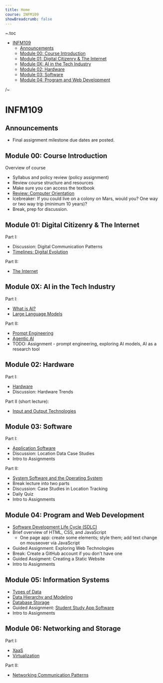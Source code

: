 ```yaml
---
title: Home
course: INFM109
showBreadcrumb: false
---
```


~.toc

- [INFM109](#infm109)
  - [Announcements](#announcements)
  - [Module 00: Course Introduction](#module-00-course-introduction)
  - [Module 01: Digital Citizenry \& The Internet](#module-01-digital-citizenry--the-internet)
  - [Module 0X: AI in the Tech Industry](#module-0x-ai-in-the-tech-industry)
  - [Module 02: Hardware](#module-02-hardware)
  - [Module 03: Software](#module-03-software)
  - [Module 04: Program and Web Development](#module-04-program-and-web-development)

/~

# INFM109

## Announcements

- Final assignment milestone due dates are posted.

## Module 00: Course Introduction

Overview of course

- Syllabus and policy review (policy assignment)
- Review course structure and resources
- Make sure you can access the textbook
- [Review: Computer Orientation](../common/computer_orientation.html?course=INFM109)
- Icebreaker: If you could live on a colony on Mars, would you? One way or two way trip (minimum 10 years)?
- Break, prep for discussion.

## Module 01: Digital Citizenry & The Internet

Part I:

- Discussion: Digital Communication Patterns
- [Timelines: Digital Evolution](timelines_digital_evolution.html)

Part II:

- [The Internet](internet.html)

## Module 0X: AI in the Tech Industry

Part I:

- [What is AI?](what_is_ai.html)
- [Large Language Models](large_language_models.html)

Part II:

- [Prompt Engineering](prompt_engineering.html)
- [Agentic AI](agentic_ai.html)
- TODO: Assignment - prompt engineering, exploring AI models, AI as a research tool

## Module 02: Hardware

Part I:

- [Hardware](hardware.html)
- Discussion: Hardware Trends

Part II (short lecture):

- [Input and Output Technologies](input_output_technologies.html)

## Module 03: Software

Part I:

- [Application Software](application_software.html)
- Discussion: Location Data Case Studies
- Intro to Assignments

Part II:

- [System Software and the Operating System](system_software_operating_system.html)
- Break lecture into two parts
- Discussion: Case Studies in Location Tracking
- Daily Quiz
- Intro to Assignments

## Module 04: Program and Web Development

- [Software Development Life Cycle (SDLC)](../SDEV120/sdlc.html?course=INFM109)
- Brief overview of HTML, CSS, and JavaScript
  - One page app: create some elements; style them; add text change on mouseover via JavaScript
- Guided Assignment: Exploring Web Technologies
- Break: Create a GitHub account if you don't have one
- Guided Assigment: Creating a Static Website
- Intro to Assignments

## Module 05: Information Systems

- [Types of Data](types_of_data.html)
- [Data Hierarchy and Modeling](data_hierarchy_modeling.html)
- [Database Storage](database_storage.html)
- Guided Assignment: [Student Study App Software](https://github.com/mpjovanovich-IvyTechDemos/student-study-app)
- Intro to Assignments

## Module 06: Networking and Storage

Part I:

- [XaaS](xaas.html)
- [Virtualization](virtualization.html)
  <!-- - Virtualization: Covered in class with Azure demo and in class assignment? -->
  <!-- - TODO: [Cloud Computing](cloud_computing.html) -->

Part II:

- [Networking Communication Patterns](networking_communication_patterns.html)

<!--

## Module 07: Cyber and Digital Security

- [Cyber and Digital Security](cybersecurity.html)

-->
